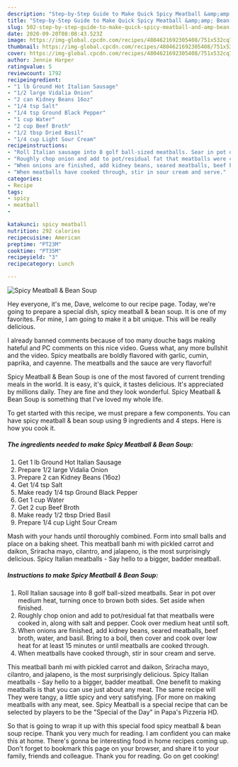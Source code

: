 ```yaml
---
description: "Step-by-Step Guide to Make Quick Spicy Meatball &amp;amp; Bean Soup"
title: "Step-by-Step Guide to Make Quick Spicy Meatball &amp;amp; Bean Soup"
slug: 502-step-by-step-guide-to-make-quick-spicy-meatball-and-amp-bean-soup
date: 2020-09-20T08:08:43.523Z
image: https://img-global.cpcdn.com/recipes/4804621692305408/751x532cq70/spicy-meatball-bean-soup-recipe-main-photo.jpg
thumbnail: https://img-global.cpcdn.com/recipes/4804621692305408/751x532cq70/spicy-meatball-bean-soup-recipe-main-photo.jpg
cover: https://img-global.cpcdn.com/recipes/4804621692305408/751x532cq70/spicy-meatball-bean-soup-recipe-main-photo.jpg
author: Jennie Harper
ratingvalue: 5
reviewcount: 1792
recipeingredient:
- "1 lb Ground Hot Italian Sausage"
- "1/2 large Vidalia Onion"
- "2 can Kidney Beans 16oz"
- "1/4 tsp Salt"
- "1/4 tsp Ground Black Pepper"
- "1 cup Water"
- "2 cup Beef Broth"
- "1/2 tbsp Dried Basil"
- "1/4 cup Light Sour Cream"
recipeinstructions:
- "Roll Italian sausage into 8 golf ball-sized meatballs. Sear in pot over medium heat, turning once to brown both sides. Set aside when finished."
- "Roughly chop onion and add to pot/residual fat that meatballs were cooked in, along with salt and pepper. Cook over medium heat until soft."
- "When onions are finished, add kidney beans, seared meatballs, beef broth, water, and basil. Bring to a boil, then cover and cook over low heat for at least 15 minutes or until meatballs are cooked through."
- "When meatballs have cooked through, stir in sour cream and serve."
categories:
- Recipe
tags:
- spicy
- meatball
- 

katakunci: spicy meatball  
nutrition: 292 calories
recipecuisine: American
preptime: "PT23M"
cooktime: "PT35M"
recipeyield: "3"
recipecategory: Lunch

---
```



![Spicy Meatball &amp; Bean Soup](https://img-global.cpcdn.com/recipes/4804621692305408/751x532cq70/spicy-meatball-bean-soup-recipe-main-photo.jpg)

Hey everyone, it's me, Dave, welcome to our recipe page. Today, we're going to prepare a special dish, spicy meatball &amp; bean soup. It is one of my favorites. For mine, I am going to make it a bit unique. This will be really delicious.

I already banned comments because of too many douche bags making hateful and PC comments on this nice video. Guess what, any more bullshit and the video. Spicy meatballs are boldly flavored with garlic, cumin, paprika, and cayenne. The meatballs and the sauce are very flavorful!

Spicy Meatball &amp; Bean Soup is one of the most favored of current trending meals in the world. It is easy, it's quick, it tastes delicious. It's appreciated by millions daily. They are fine and they look wonderful. Spicy Meatball &amp; Bean Soup is something that I've loved my whole life.


To get started with this recipe, we must prepare a few components. You can have spicy meatball &amp; bean soup using 9 ingredients and 4 steps. Here is how you cook it.

<!--inarticleads1-->

##### The ingredients needed to make Spicy Meatball &amp; Bean Soup:

1. Get 1 lb Ground Hot Italian Sausage
1. Prepare 1/2 large Vidalia Onion
1. Prepare 2 can Kidney Beans (16oz)
1. Get 1/4 tsp Salt
1. Make ready 1/4 tsp Ground Black Pepper
1. Get 1 cup Water
1. Get 2 cup Beef Broth
1. Make ready 1/2 tbsp Dried Basil
1. Prepare 1/4 cup Light Sour Cream


Mash with your hands until thoroughly combined. Form into small balls and place on a baking sheet. This meatball banh mi with pickled carrot and daikon, Sriracha mayo, cilantro, and jalapeno, is the most surprisingly delicious. Spicy Italian meatballs - Say hello to a bigger, badder meatball. 

<!--inarticleads2-->

##### Instructions to make Spicy Meatball &amp; Bean Soup:

1. Roll Italian sausage into 8 golf ball-sized meatballs. Sear in pot over medium heat, turning once to brown both sides. Set aside when finished.
1. Roughly chop onion and add to pot/residual fat that meatballs were cooked in, along with salt and pepper. Cook over medium heat until soft.
1. When onions are finished, add kidney beans, seared meatballs, beef broth, water, and basil. Bring to a boil, then cover and cook over low heat for at least 15 minutes or until meatballs are cooked through.
1. When meatballs have cooked through, stir in sour cream and serve.


This meatball banh mi with pickled carrot and daikon, Sriracha mayo, cilantro, and jalapeno, is the most surprisingly delicious. Spicy Italian meatballs - Say hello to a bigger, badder meatball. One benefit to making meatballs is that you can use just about any meat. The same recipe will They were tangy, a little spicy and very satisfying. [For more on making meatballs with any meat, see. Spicy Meatball is a special recipe that can be selected by players to be the &#34;Special of the Day&#34; in Papa&#39;s Pizzeria HD. 

So that is going to wrap it up with this special food spicy meatball &amp; bean soup recipe. Thank you very much for reading. I am confident you can make this at home. There's gonna be interesting food in home recipes coming up. Don't forget to bookmark this page on your browser, and share it to your family, friends and colleague. Thank you for reading. Go on get cooking!
